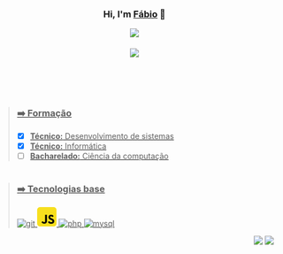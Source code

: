 ### <div align="center"> Hi, I'm [Fábio](https://fabio-vitorio.netlify.app) 🤖 </div>
<div align="center">
  <img src="https://readme-typing-svg.demolab.com?font=Fira+Code&size=12&pause=1000&color=D2D2D2&width=110&height=30&lines=Web+Developer"/>
</div>
<br>

<div align="center">
  <img height="290em" src="https://github-readme-stats.vercel.app/api/top-langs/?username=fabioVitorio&langs_count=4"/>
  <a href="https://github.com/fabioVitorio">
</div>

<br><br>
#
> ### ➡️ Formação
>- [x] **Técnico:** Desenvolvimento de sistemas
>- [x] **Técnico:** Informática
>- [ ] **Bacharelado:** Ciência da computação
# 
> ### ➡️ Tecnologias base
><p align="left"> 
  ><img src="https://git-scm.com/images/logos/downloads/Git-Icon-1788C.png" alt="git" width="35" height="35" />
  ><img src="https://github.com/micaeliteixeira/micaeliteixeira/blob/master/icons/javascript.png" alt="javascript" width="35" height="35"/>
  ><img src="https://static-00.iconduck.com/assets.00/php-icon-256x256-oq5bc0bt.png" alt="php" width="36" height="36"/>
  ><img src="https://pngimg.com/uploads/mysql/mysql_PNG36.png" alt="mysql" width="38" height="38" />
</p>


<div align="right">
 <a href="https://drive.google.com/file/d/1i4ObgA6Hvek3zYHzVgYNjC4YC5qt1J1k/view?usp=sharing" target="_blank"><img src="https://img.shields.io/badge/-Curriculo-%329542?style=for-the-badge&logo=&logoColor=white" target="_blank"></a> 
  <a href="https://www.linkedin.com/in/fabio-vitorio/" target="_blank"><img src="https://img.shields.io/badge/-LinkedIn-%230077B5?style=for-the-badge&logo=linkedin&logoColor=white" target="_blank"></a> 
  </div>
  
